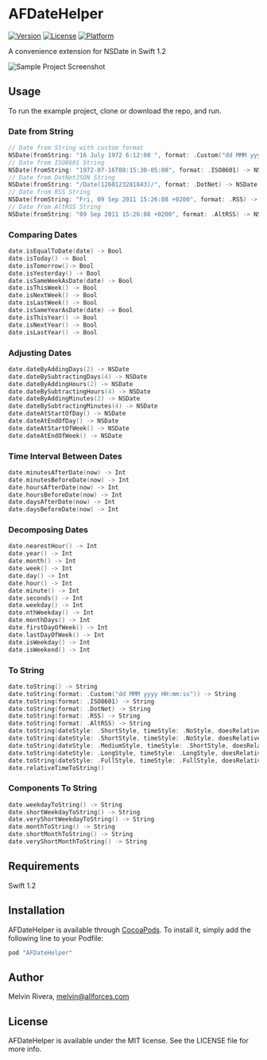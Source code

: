 # AFDateHelper

[![Version](https://img.shields.io/cocoapods/v/AFDateHelper.svg?style=flat)](http://cocoapods.org/pods/AFDateHelper)
[![License](https://img.shields.io/cocoapods/l/AFDateHelper.svg?style=flat)](http://cocoapods.org/pods/AFDateHelper)
[![Platform](https://img.shields.io/cocoapods/p/AFDateHelper.svg?style=flat)](http://cocoapods.org/pods/AFDateHelper)

A convenience extension for NSDate in Swift 1.2

![Sample Project Screenshot](https://raw.github.com/melvitax/AFDateHelper/2.0.1/Screenshot.png "Sample Project Screenshot")


## Usage

To run the example project, clone or download the repo, and run.

### Date from String
```Swift
// Date from String with custom format
NSDate(fromString: "16 July 1972 6:12:00 ", format: .Custom("dd MMM yyyy HH:mm:ss")) -> NSDate
// Date from ISO8601 String
NSDate(fromString: "1972-07-16T08:15:30-05:00", format: .ISO8601) -> NSDate
// Date from DotNetJSON String
NSDate(fromString: "/Date(1260123281843)/", format: .DotNet) -> NSDate
// Date from RSS String
NSDate(fromString: "Fri, 09 Sep 2011 15:26:08 +0200", format: .RSS) -> NSDate
// Date from AltRSS String
NSDate(fromString: "09 Sep 2011 15:26:08 +0200", format: .AltRSS) -> NSDate -> NSDate
```

### Comparing Dates
```Swift
date.isEqualToDate(date) -> Bool
date.isToday() -> Bool  
date.isTomorrow()-> Bool
date.isYesterday() -> Bool
date.isSameWeekAsDate(date) -> Bool
date.isThisWeek() -> Bool
date.isNextWeek() -> Bool
date.isLastWeek() -> Bool
date.isSameYearAsDate(date) -> Bool
date.isThisYear() -> Bool
date.isNextYear() -> Bool
date.isLastYear() -> Bool
```

### Adjusting Dates
```Swift
date.dateByAddingDays(2) -> NSDate
date.dateBySubtractingDays(4) -> NSDate
date.dateByAddingHours(2) -> NSDate
date.dateBySubtractingHours(4) -> NSDate
date.dateByAddingMinutes(2) -> NSDate
date.dateBySubtractingMinutes(4) -> NSDate
date.dateAtStartOfDay() -> NSDate
date.dateAtEndOfDay() -> NSDate
date.dateAtStartOfWeek() -> NSDate
date.dateAtEndOfWeek() -> NSDate
```

### Time Interval Between Dates
```Swift
date.minutesAfterDate(now) -> Int
date.minutesBeforeDate(now) -> Int
date.hoursAfterDate(now) -> Int
date.hoursBeforeDate(now) -> Int
date.daysAfterDate(now) -> Int
date.daysBeforeDate(now) -> Int
```

### Decomposing Dates
```Swift
date.nearestHour() -> Int
date.year() -> Int
date.month() -> Int
date.week() -> Int
date.day() -> Int
date.hour() -> Int
date.minute() -> Int
date.seconds() -> Int
date.weekday() -> Int
date.nthWeekday() -> Int
date.monthDays() -> Int
date.firstDayOfWeek() -> Int
date.lastDayOfWeek() -> Int
date.isWeekday() -> Int
date.isWeekend() -> Int
```

### To String
```Swift
date.toString() -> String
date.toString(format: .Custom("dd MMM yyyy HH:mm:ss")) -> String
date.toString(format: .ISO8601) -> String
date.toString(format: .DotNet) -> String
date.toString(format: .RSS) -> String
date.toString(format: .AltRSS) -> String
date.toString(dateStyle: .ShortStyle, timeStyle: .NoStyle, doesRelativeDateFormatting: true) -> String
date.toString(dateStyle: .ShortStyle, timeStyle: .NoStyle, doesRelativeDateFormatting: false) -> String
date.toString(dateStyle: .MediumStyle, timeStyle: .ShortStyle, doesRelativeDateFormatting: false) -> String
date.toString(dateStyle: .LongStyle, timeStyle: .LongStyle, doesRelativeDateFormatting: false) -> String
date.toString(dateStyle: .FullStyle, timeStyle: .FullStyle, doesRelativeDateFormatting: false) -> String
date.relativeTimeToString()
```

### Components To String
```Swift
date.weekdayToString() -> String
date.shortWeekdayToString() -> String
date.veryShortWeekdayToString() -> String
date.monthToString() -> String
date.shortMonthToString() -> String
date.veryShortMonthToString() -> String
```


## Requirements

Swift 1.2

## Installation

AFDateHelper is available through [CocoaPods](http://cocoapods.org). To install
it, simply add the following line to your Podfile:

```ruby
pod "AFDateHelper"
```

## Author

Melvin Rivera, melvin@allforces.com

## License

AFDateHelper is available under the MIT license. See the LICENSE file for more info.
